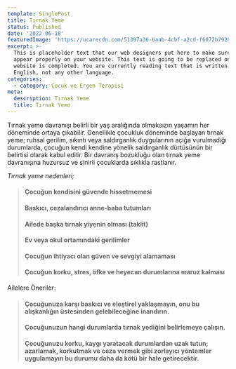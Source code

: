```yaml
---
template: SinglePost
title: Tırnak Yeme
status: Published
date: '2022-06-18'
featuredImage: 'https://ucarecdn.com/51397a36-6aab-4cbf-a2cd-f6072b792891/'
excerpt: >-
  This is placeholder text that our web designers put here to make sure words
  appear properly on your website. This text is going to be replaced once the
  website is completed. You are currently reading text that is written in
  English, not any other language.
categories:
  - category: Çocuk ve Ergen Terapisi
meta:
  description: Tırnak Yeme
  title: Tırnak Yeme
---
```


Tırnak yeme davranışı belirli bir yaş aralığında olmaksızın yaşamın her döneminde ortaya çıkabilir. Genellikle çocukluk döneminde başlayan tırnak yeme; ruhsal gerilim, sıkıntı veya saldırganlık duygularının açığa vurulmadığı durumlarda, çocuğun kendi kendine yönelik saldırganlık dürtüsünün bir belirtisi olarak kabul edilir. Bir davranış bozukluğu olan tırnak yeme davranışına huzursuz ve sinirli çocuklarda sıklıkla rastlanır.

*Tırnak yeme nedenleri;*
> #### Çocuğun kendisini güvende hissetmemesi
> #### Baskıcı, cezalandırıcı anne-baba tutumları
> #### Ailede başka tırnak yiyenin olması (taklit)
> #### Ev veya okul ortamındaki gerilimler
> #### Çocuğun ihtiyacı olan güven ve sevgiyi alamaması
> #### Çocuğun korku, stres, öfke ve heyecan durumlarına maruz kalması

Ailelere Öneriler:

> #### Çocuğunuza karşı baskıcı ve eleştirel yaklaşmayın, onu bu alışkanlığın üstesinden gelebileceğine inandırın.
> #### Çocuğunuzun hangi durumlarda tırnak yediğini belirlemeye çalışın.
> #### Çocuğunuzu korku, kaygı yaratacak durumlardan uzak tutun; azarlamak, korkutmak ve ceza vermek gibi zorlayıcı yöntemler uygulamayın bu durumu daha da kötü bir hale getirecektir.